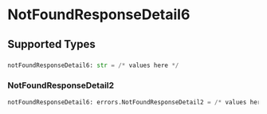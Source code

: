# NotFoundResponseDetail6


## Supported Types

### 

```python
notFoundResponseDetail6: str = /* values here */
```

### NotFoundResponseDetail2

```python
notFoundResponseDetail6: errors.NotFoundResponseDetail2 = /* values here */
```


